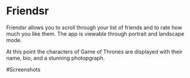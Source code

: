 # Friendsr

Friendsr allows you to scroll through your list of friends and to rate how much you like them.
The app is viewable through portrait and landscape mode. 

At this point the characters of Game of Thrones are displayed with their name, bio, and a stunning photopgraph. 

#Screenshots

